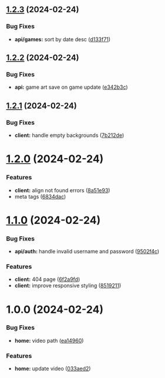 ## [1.2.3](https://github.com/tlqvst/beating.games/compare/v1.2.2...v1.2.3) (2024-02-24)


### Bug Fixes

* **api/games:** sort by date desc ([d133f71](https://github.com/tlqvst/beating.games/commit/d133f71829a38805a3204137ab24165a73f9b773))

## [1.2.2](https://github.com/tlqvst/beating.games/compare/v1.2.1...v1.2.2) (2024-02-24)


### Bug Fixes

* **api:** game art save on game update ([e342b3c](https://github.com/tlqvst/beating.games/commit/e342b3c33213ef47c736d40fcb769f6513b676a2))

## [1.2.1](https://github.com/tlqvst/beating.games/compare/v1.2.0...v1.2.1) (2024-02-24)


### Bug Fixes

* **client:** handle empty backgrounds ([7b212de](https://github.com/tlqvst/beating.games/commit/7b212de9a7de45ff7f27c97f80ac811be65e73b4))

# [1.2.0](https://github.com/tlqvst/beating.games/compare/v1.1.0...v1.2.0) (2024-02-24)


### Features

* **client:** align not found errors ([8a51e93](https://github.com/tlqvst/beating.games/commit/8a51e9376ed6a9c57cee704a273752ff8522357c))
* meta tags ([6834dac](https://github.com/tlqvst/beating.games/commit/6834dac263451d9efb8aca273f161db32049da59))

# [1.1.0](https://github.com/tlqvst/beating.games/compare/v1.0.0...v1.1.0) (2024-02-24)


### Bug Fixes

* **api/auth:** handle invalid username and password ([9502f4c](https://github.com/tlqvst/beating.games/commit/9502f4ce102aba2013f74ef37738c81dc33fe0f4))


### Features

* **client:** 404 page ([6f2a9fd](https://github.com/tlqvst/beating.games/commit/6f2a9fdf1c9f6609f675e0eef60f0c594342809d))
* **client:** improve responsive styling ([8519211](https://github.com/tlqvst/beating.games/commit/8519211c68b8d9bc6d833ecf387c5d835b11b784))

# 1.0.0 (2024-02-24)


### Bug Fixes

* **home:** video path ([ea14960](https://github.com/tlqvst/beating.games/commit/ea1496079a90dcd0137faa242fe65164e0aa3aee))


### Features

* **home:** update video ([033aed2](https://github.com/tlqvst/beating.games/commit/033aed2bcc8105c1295177717b2e44493950a963))
